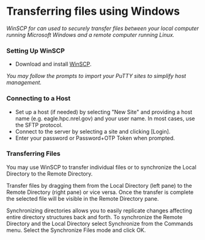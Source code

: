 # Transferring files using Windows

*WinSCP for can used to securely transfer files between your local computer running Microsoft Windows and a remote computer running Linux.*

### Setting Up WinSCP

- Download and install [WinSCP](https://winscp.net/eng/docs/guides#setup).

*You may follow the prompts to import your PuTTY sites to simplify host management.*

### Connecting to a Host

- Set up a host (if needed) by selecting "New Site" and providing a host name (e.g. eagle.hpc.nrel.gov) and your user name.  In most cases, use the SFTP protocol.
- Connect to the server by selecting a site and clicking [Login].
- Enter your password or Password+OTP Token when prompted.

### Transferring Files

You may use WinSCP to transfer individual files or to synchronize the Local Directory to the Remote Directory.

Transfer files by dragging them from the Local Directory (left pane) to the Remote Directory (right pane) or vice versa.  Once the transfer is complete the selected file will be visible in the Remote Directory pane.

Synchronizing directories allows you to easily replicate changes affecting entire directory structures back and forth.  To synchronize the Remote Directory and the Local Directory select Synchronize from the Commands menu. Select the Synchronize Files mode and click OK.
